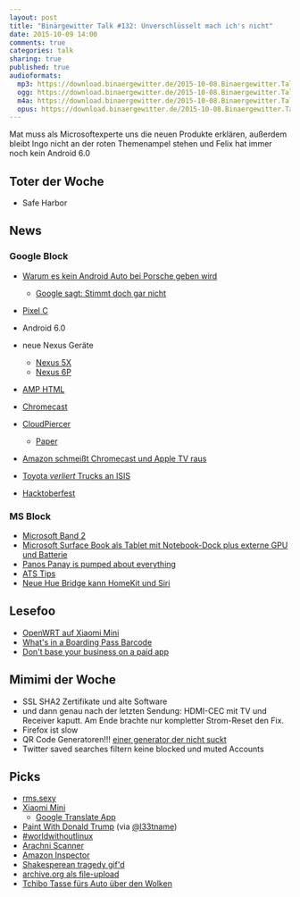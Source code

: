 ```yaml
---
layout: post
title: "Binärgewitter Talk #132: Unverschlüsselt mach ich's nicht"
date: 2015-10-09 14:00
comments: true
categories: talk
sharing: true
published: true
audioformats:
  mp3: https://download.binaergewitter.de/2015-10-08.Binaergewitter.Talk.132.mp3
  ogg: https://download.binaergewitter.de/2015-10-08.Binaergewitter.Talk.132.ogg
  m4a: https://download.binaergewitter.de/2015-10-08.Binaergewitter.Talk.132.m4a
  opus: https://download.binaergewitter.de/2015-10-08.Binaergewitter.Talk.132.opus
---
```

Mat muss als Microsoftexperte uns die neuen Produkte erklären, außerdem bleibt Ingo nicht an der roten Themenampel stehen und Felix hat immer noch kein Android 6.0

## Toter der Woche

- Safe Harbor

## News

### Google Block

- [Warum es kein Android Auto bei Porsche geben wird](http://www.motortrend.com/features/mt_hot_list/13_cool_facts_about_the_2017_porsche_911/)
  * [Google sagt: Stimmt doch gar nicht](http://techcrunch.com/2015/10/06/google-denies-motor-trends-claim-that-android-auto-collects-key-automotive-data/)
- [Pixel C](https://pixel.google.com/)
- Android 6.0
- neue Nexus Geräte
  * [Nexus 5X](http://www.google.com/intl/de_de/nexus/5x/)
  * [Nexus 6P](http://www.google.com/intl/de_de/nexus/6p/)
- [AMP HTML](https://github.com/ampproject/amphtml/blob/master/README.md)
- [Chromecast](https://store.google.com/?playredirect=true)
- [CloudPiercer](https://cloudpiercer.org/)
  * [Paper](https://cloudpiercer.org/paper/CloudPiercer.pdf)
- [Amazon schmeißt Chromecast und Apple TV raus](http://www.heise.de/newsticker/meldung/Video-Streaming-Amazon-verbannt-Apple-TV-und-Google-Chromecast-aus-dem-Angebot-2836267.html)

- [Toyota *verliert* Trucks an ISIS](http://www.theregister.co.uk/2015/10/07/how_did_isis_get_your_trucks_us_treasury_toyota/)
- [Hacktoberfest](https://hacktoberfest.digitalocean.com/)

### MS Block

- [Microsoft Band 2](http://www.microsoftstore.com/store/msusa/en_US/pdp/Microsoft-Band-2/productID.324438600)
- [Microsoft Surface Book als Tablet mit Notebook-Dock plus externe GPU und Batterie](http://arstechnica.com/gadgets/2015/10/hands-on-the-surface-book-is-a-laptop-but-its-also-a-tablet/)
- [Panos Panay is pumped about everything](http://www.theverge.com/tldr/2015/10/6/9465373/microsoft-surface-panos-panay-pumped)
- [ATS Tips](https://twitter.com/toco91/status/651712055515418625)
- [Neue Hue Bridge kann HomeKit und Siri](http://www.amazon.de/Philips-Bridge-intelligentes-Steuerelement-8718696511824/dp/B016151IPI/ref=sr_1_1?ie=UTF8&qid=1444327507&sr=8-1&keywords=hue+bridge)

## Lesefoo

- [OpenWRT auf Xiaomi Mini](http://wiki.openwrt.org/toh/xiaomi/mini)
- [What's in a Boarding Pass Barcode](http://krebsonsecurity.com/2015/10/whats-in-a-boarding-pass-barcode-a-lot/)
- [Don't base your business on a paid app](https://signalvnoise.com/posts/3956-dont-base-your-business-on-a-paid-app)

## Mimimi der Woche

- SSL SHA2 Zertifikate und alte Software
- und dann genau nach der letzten Sendung: HDMI-CEC mit TV und Receiver kaputt. Am Ende brachte nur kompletter Strom-Reset den Fix.
- Firefox ist slow
- QR Code Generatoren!!! [einer generator der nicht suckt](https://scan.me/qr-code-generator#/static)
- Twitter saved searches filtern keine blocked und muted Accounts

## Picks

- [rms.sexy](http://rms.sexy)
- [Xiaomi Mini](http://s.click.aliexpress.com/e/yneyfIQBe?af=130085010)
  * [Google Translate App](https://play.google.com/store/apps/details?id=com.google.android.apps.translate&hl=de)
- [Paint With Donald Trump](http://paintwithdonaldtrump.com/) (via [@l33tname](https://twitter.com/l33tname))
- [#worldwithoutlinux](http://www.linuxfoundation.org/world-without-linux)
- [Arachni Scanner](http://www.arachni-scanner.com/)
- [Amazon Inspector](http://aws.amazon.com/de/inspector/)
- [Shakesperean tragedy gif'd](https://twitter.com/senongo/status/650069453863014401)
- [archive.org als file-upload](https://archive.org/create/)
- [Tchibo Tasse fürs Auto über den Wolken](https://twitter.com/derberti/status/474811994131152896)
